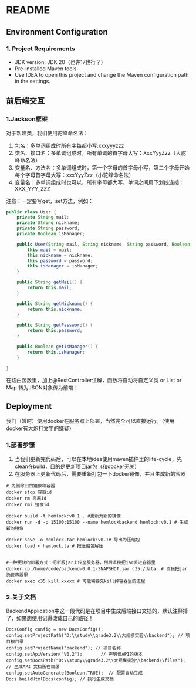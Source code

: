 # README

## Environment Configuration

### 1. Project Requirements

* JDK version: JDK 20（也许17也行？）
* Pre-installed Maven tools
* Use IDEA to open this project and change the Maven configuration path in the settings.



## 前后端交互

### 1.Jackson框架

对于新建类，我们使用驼峰命名法：

1. 包名：多单词组成时所有字每都小写:xxxyyyzzz
2. 类名、接口名：多单词组成时，所有单词的首字母大写：XxxYyyZzz（大驼峰命名法）
3. 变量名、方法名：多单词组成时，第一个字母的首字母小写，第二个字母开始每个字母首字母大写：xxxYyyZzz（小驼峰命名法）
4. 变量名：多单词组成时也可以，所有字母都大写，单词之间用下划线连接：XXX_YYY_ZZZ



注意：一定要写get，set方法，例如：

```java
public class User {
    private String mail;
    private String nickname;
    private String password;
    private Boolean isManager;

    public User(String mail, String nickname, String password, Boolean isManager){
        this.mail = mail;
        this.nickname = nickname;
        this.password = password;
        this.isManager = isManager;
    }

    public String getMail() {
        return this.mail;
    }

    public String getNickname() {
        return this.nickname;
    }

    public String getPassword() {
        return this.password;
    }

    public Boolean getIsManager() {
        return this.isManager;
    }

}
```



在路由函数里，加上@RestController注解，函数将自动将自定义类 or List or Map 转为JSON对象传为前端！



## Deployment

我们（暂时）使用docker在服务器上部署，当然完全可以直接运行。（使用docker有大炮打文字的嫌疑）

### 1.部署步骤

1. 当我们更新完代码后，可以在本地idea使用maven插件里的life-cycle，先clean在build，目的是更新项目jar包（和docker无关）
2. 在服务器上更新代码后，需要重新打包一下docker镜像，并且生成新的容器

```shell
# 先删除旧的镜像和容器
docker stop 容器id
docker rm 容器id 
docker rmi 镜像id 

docker build -t hemlock:v0.1 . #更新为新的镜像
docker run -d -p 15100:15100 --name hemlockbackend hemlock:v0.1 # 生成新的镜像

docker save -o hemlock.tar hemlock:v0.1# 导出为压缩包
docker load < hemlock.tar# 把压缩包解压


#一种更快的部署方式：把新版jar上传至服务器，然后直接把jar丢进容器里
docker cp /home/code/backend-0.0.1-SNAPSHOT.jar c35:/data  # 直接把jar扔进容器里
docker exec c35 kill xxxxx # 可能需要先kill掉容器里的进程
```





### 2.关于文档

BackendApplication中这一段代码是在项目中生成后端接口文档的，默认注释掉了，如果想使用记得改成自己的路径！

```
DocsConfig config = new DocsConfig();
config.setProjectPath("D:\\study\\grade3.2\\大规模实验\\backend"); // 项目根目录
config.setProjectName("backend"); // 项目名称
config.setApiVersion("V0.2");       // 声明该API的版本
config.setDocsPath("D:\\study\\grade3.2\\大规模实验\\backend\\files"); // 生成API 文档所在目录
config.setAutoGenerate(Boolean.TRUE);  // 配置自动生成
Docs.buildHtmlDocs(config); // 执行生成文档
```

